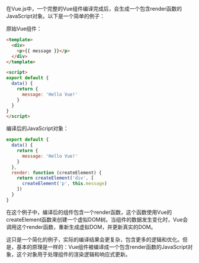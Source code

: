 在Vue.js中，一个完整的Vue组件编译完成后，会生成一个包含render函数的JavaScript对象。以下是一个简单的例子：

原始Vue组件：
```html
<template>
  <div>
    <p>{{ message }}</p>
  </div>
</template>

<script>
export default {
  data() {
    return {
      message: 'Hello Vue!'
    }
  }
}
</script>
```

编译后的JavaScript对象：
```javascript
export default {
  data() {
    return {
      message: 'Hello Vue!'
    }
  },
  render: function (createElement) {
    return createElement('div', [
      createElement('p', this.message)
    ])
  }
}
```

在这个例子中，编译后的组件包含一个render函数，这个函数使用Vue的createElement函数来创建一个虚拟DOM树。当组件的数据发生变化时，Vue会调用这个render函数，重新生成虚拟DOM，并更新真实的DOM。

这只是一个简化的例子，实际的编译结果会更复杂，包含更多的逻辑和优化。但是，基本的原理是一样的：Vue组件被编译成一个包含render函数的JavaScript对象，这个对象用于处理组件的渲染逻辑和响应式更新。
